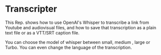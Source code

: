# Transcripter
This Rep. shows how to use OpenAI's Whisper to transcribe a link from Youtube and audiovisual files, and how to save that transcription as a plain text file or as a VTT/SRT caption file.

You can choose the model of whisper between small, medium , large or Turbo. You can even change the language of the transcription.
